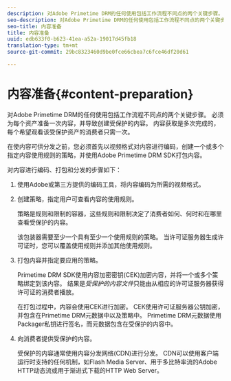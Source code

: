 ```yaml
---
description: 对Adobe Primetime DRM的任何使用包括工作流程不同点的两个关键步骤。 必须为每个资产准备一次内容，并导致创建受保护的内容。 内容获取是多次完成的，每个希望观看该受保护资产的消费者只需一次。
seo-description: 对Adobe Primetime DRM的任何使用包括工作流程不同点的两个关键步骤。 必须为每个资产准备一次内容，并导致创建受保护的内容。 内容获取是多次完成的，每个希望观看该受保护资产的消费者只需一次。
seo-title: 内容准备
title: 内容准备
uuid: edb633f0-b623-41ea-a52a-19017d45fb18
translation-type: tm+mt
source-git-commit: 29bc8323460d9be0fce66cbea7c6fce46df20d61

---
```



# 内容准备{#content-preparation}

对Adobe Primetime DRM的任何使用包括工作流程不同点的两个关键步骤。 必须为每个资产准备一次内容，并导致创建受保护的内容。 内容获取是多次完成的，每个希望观看该受保护资产的消费者只需一次。

在使内容可供分发之前，您必须首先以视频格式对内容进行编码，创建一个或多个指定内容使用规则的策略，并使用Adobe Primetime DRM SDK打包内容。

对内容进行编码、打包和分发的步骤如下：

1. 使用Adobe或第三方提供的编码工具，将内容编码为所需的视频格式。
1. 创建策略，指定用户可查看内容的使用规则。

   策略是规则和限制的容器，这些规则和限制决定了消费者如何、何时和在哪里查看受保护的内容。

   该包装器需要至少一个具有至少一个使用规则的策略。 当许可证服务器生成许可证时，您可以覆盖使用规则并添加其他使用规则。

1. 打包内容并指定要应用的策略。

   Primetime DRM SDK使用内容加密密钥(CEK)加密内容，并将一个或多个策略绑定到该内容。 结果是*受保护的内容文件*只能由从相应的许可证服务器获得许可证的消费者播放。

   在打包过程中，内容会使用CEK进行加密。 CEK使用许可证服务器公钥加密，并包含在Primetime DRM元数据中以及策略中。 Primetime DRM元数据使用Packager私钥进行签名，而元数据包含在受保护的内容中。

1. 向消费者提供受保护的内容。

   受保护的内容通常使用内容分发网络(CDN)进行分发。 CDN可以使用客户端运行时支持的任何机制，如Flash Media Server、用于多比特率流的Adobe HTTP动态流或用于渐进式下载的HTTP Web Server。

